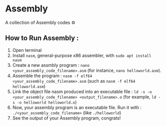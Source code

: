 # Assembly

A collection of Assembly codes ⚙️

## How to Run Assembly :
1. Open terminal
2. Install `nasm`, general-purpose x86 assembler, with `sudo apt install nasm`
3. Create a new assmbly program : `nano <your_assembly_code_filename>.asm` (for instance, `nano helloworld.asm`).
4. Assemble the program : `nasm -f elf64 <your_assembly_code_filename>.asm` (such as `nasm -f elf64 helloworld.asm`) 
5. Link the object file nasm produced into an executable file : `ld -s -o <your_assembly_code_filename> <output_filename>.o` (for example, `ld -s -o helloworld helloworld.o`)
6. Now, your assembly program is an executable file. Run it with : `./<your_assembly_code_filename>` (like `./helloworld`)
7. See the output of your Assembly program, congrats!

